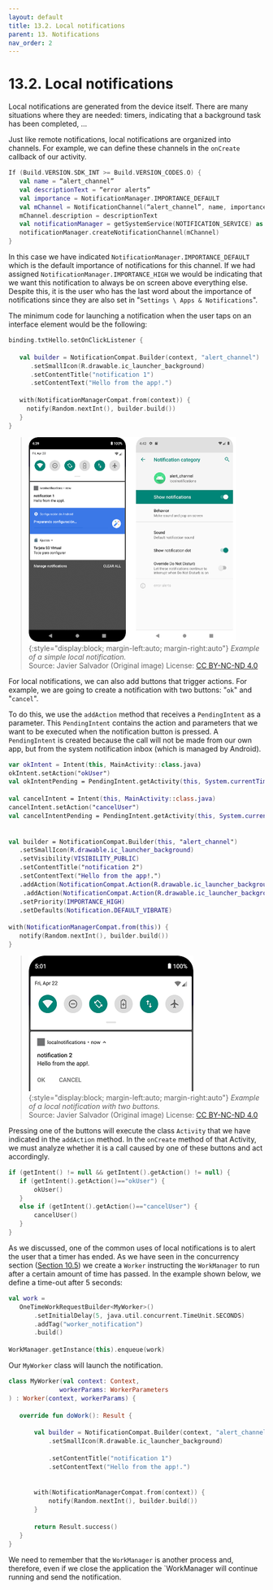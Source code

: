 ```yaml
---
layout: default
title: 13.2. Local notifications
parent: 13. Notifications
nav_order: 2
---
```


# 13.2. Local notifications

Local notifications are generated from the device itself. There are many situations where they are needed: timers, indicating that a background task has been completed, ...

Just like remote notifications, local notifications are organized into channels. For example, we can define these channels in the `onCreate` callback of our activity.

```kotlin
If (Build.VERSION.SDK_INT >= Build.VERSION_CODES.O) {
   val name = “alert_channel”
   val descriptionText = “error alerts”
   val importance = NotificationManager.IMPORTANCE_DEFAULT
   val mChannel = NotificationChannel(“alert_channel”, name, importance)
   mChannel.description = descriptionText
   val notificationManager = getSystemService(NOTIFICATION_SERVICE) as NotificationManager
   notificationManager.createNotificationChannel(mChannel)
}
```

In this case we have indicated `NotificationManager.IMPORTANCE_DEFAULT` which is the default importance of notifications for this channel. If we had assigned  `NotificationManager.IMPORTANCE_HIGH` we would be indicating that we want this notification to always be on screen above everything else. Despite this, it is the user who has the last word about the importance of notifications since they are also set in "`Settings \ Apps & Notifications`".

The minimum code for launching a notification when the user taps on an interface element would be the following:

```kotlin
binding.txtHello.setOnClickListener {

   val builder = NotificationCompat.Builder(context, "alert_channel")
      .setSmallIcon(R.drawable.ic_launcher_background)
      .setContentTitle("notification 1")
      .setContentText("Hello from the app!.")

   with(NotificationManagerCompat.from(context)) {
     notify(Random.nextInt(), builder.build())
   }
}
```

> ![Example of a simple local notification.](/images/13/local-notification.png){:style="display:block; margin-left:auto; margin-right:auto"}
> *Example of a simple local notification.*  
> Source: Javier Salvador (Original image) License: [CC BY-NC-ND 4.0](https://creativecommons.org/licenses/by-nc-nd/4.0/)

For local notifications, we can also add buttons that trigger actions. For example, we are going to create a notification with two buttons: "`ok`" and "`cancel`".  

To do this, we use the `addAction` method that receives a `PendingIntent` as a parameter. This `PendingIntent` contains the action and parameters that we want to be executed when the notification button is pressed.  A `PendingIntent` is created because the call will not be made from our own app, but from the system notification inbox (which is managed by Android).

```kotlin
var okIntent = Intent(this, MainActivity::class.java)
okIntent.setAction("okUser")
val okIntentPending = PendingIntent.getActivity(this, System.currentTimeMillis().toInt(), okIntent, 0)

val cancelIntent = Intent(this, MainActivity::class.java)
cancelIntent.setAction("cancelUser")
val cancelIntentPending = PendingIntent.getActivity(this, System.currentTimeMillis().toInt(), cancelIntent, 0)


val builder = NotificationCompat.Builder(this, "alert_channel")
   .setSmallIcon(R.drawable.ic_launcher_background)
   .setVisibility(VISIBILITY_PUBLIC)
   .setContentTitle("notification 2")
   .setContentText("Hello from the app!.")
   .addAction(NotificationCompat.Action(R.drawable.ic_launcher_background, "Ok",okIntentPending))
    .addAction(NotificationCompat.Action(R.drawable.ic_launcher_background, "Cancel", cancelIntentPending))
   .setPriority(IMPORTANCE_HIGH)
   .setDefaults(Notification.DEFAULT_VIBRATE)

with(NotificationManagerCompat.from(this)) {
   notify(Random.nextInt(), builder.build())
}
```

> ![Example of a local notification with two buttons.](/images/13/local-two-buttons.png){:style="display:block; margin-left:auto; margin-right:auto"}
> *Example of a local notification with two buttons.*  
> Source: Javier Salvador (Original image) License: [CC BY-NC-ND 4.0](https://creativecommons.org/licenses/by-nc-nd/4.0/)

Pressing one of the buttons will execute the class `Activity` that we have indicated in the  `addAction` method. In the `onCreate` method of that Activity, we must analyze whether it is a call caused by one of these buttons and act accordingly.

```kotlin
if (getIntent() != null && getIntent().getAction() != null) {
   if (getIntent().getAction()=="okUser") {
       okUser()
   }
   else if (getIntent().getAction()=="cancelUser") {
       cancelUser()
   }
}
```

As we discussed, one of the common uses of local notifications is to alert the user that a timer has ended. As we have seen in the concurrency section ([Section 10.5](/content/10/05-workmanager)) we create a `Worker` instructing the `WorkManager` to run after a certain amount of time has passed. In the example shown below, we define a time-out after 5 seconds:

```kotlin
val work =
   OneTimeWorkRequestBuilder<MyWorker>()
       .setInitialDelay(5, java.util.concurrent.TimeUnit.SECONDS)
       .addTag("worker_notification")
       .build()

WorkManager.getInstance(this).enqueue(work)
```

Our `MyWorker` class will launch the notification.


```kotlin
class MyWorker(val context: Context,
              workerParams: WorkerParameters
) : Worker(context, workerParams) {

   override fun doWork(): Result {

       val builder = NotificationCompat.Builder(context, "alert_channel")
           .setSmallIcon(R.drawable.ic_launcher_background)

           .setContentTitle("notification 1")
           .setContentText("Hello from the app!.")


       with(NotificationManagerCompat.from(context)) {
           notify(Random.nextInt(), builder.build())
       }

       return Result.success()
   }
}
```

We need to remember that the `WorkManager` is another process and, therefore, even if we close the application the `WorkManager will continue running and send the notification.